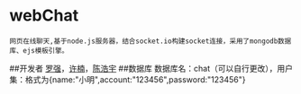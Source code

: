 # webChat
    网页在线聊天,基于node.js服务器，结合socket.io构建socket连接，采用了mongodb数据库、ejs模板引擎。
##开发者
[罗强](https://github.com/AspenLuoQiang)，[许楠](https://github.com/storyNan)，[陈浩宇](https://github.com/wangdaozhishi)
##数据库
    数据库名：chat（可以自行更改），用户集：格式为{name:"小明",account:"123456",password:"123456"}


